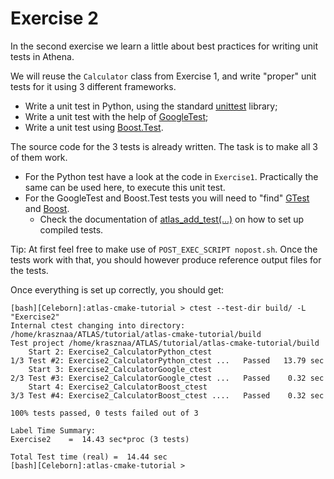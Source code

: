 # Exercise 2

In the second exercise we learn a little about best practices for writing
unit tests in Athena.

We will reuse the `Calculator` class from Exercise 1, and write "proper" unit
tests for it using 3 different frameworks.
  - Write a unit test in Python, using the standard
    [unittest](https://docs.python.org/3/library/unittest.html) library;
  - Write a unit test with the help of
    [GoogleTest](https://github.com/google/googletest);
  - Write a unit test using
    [Boost.Test](https://www.boost.org/doc/libs/1_87_0/libs/test/doc/html/index.html).

The source code for the 3 tests is already written. The task is to make all
3 of them work.
  - For the Python test have a look at the code in `Exercise1`. Practically the
    same can be used here, to execute this unit test.
  - For the GoogleTest and Boost.Test tests you will need to "find"
    [GTest](https://cmake.org/cmake/help/latest/module/FindGTest.html) and
    [Boost](https://cmake.org/cmake/help/latest/module/FindBoost.html#boost-cmake).
    * Check the documentation of
      [atlas_add_test(...)](https://atlassoftwaredocs.web.cern.ch/athena/developers/cmake/#atlas_add_test)
      on how to set up compiled tests.

Tip: At first feel free to make use of `POST_EXEC_SCRIPT nopost.sh`. Once the
tests work with that, you should however produce reference output files for the
tests.

Once everything is set up correctly, you should get:

```
[bash][Celeborn]:atlas-cmake-tutorial > ctest --test-dir build/ -L "Exercise2"
Internal ctest changing into directory: /home/krasznaa/ATLAS/tutorial/atlas-cmake-tutorial/build
Test project /home/krasznaa/ATLAS/tutorial/atlas-cmake-tutorial/build
    Start 2: Exercise2_CalculatorPython_ctest
1/3 Test #2: Exercise2_CalculatorPython_ctest ...   Passed   13.79 sec
    Start 3: Exercise2_CalculatorGoogle_ctest
2/3 Test #3: Exercise2_CalculatorGoogle_ctest ...   Passed    0.32 sec
    Start 4: Exercise2_CalculatorBoost_ctest
3/3 Test #4: Exercise2_CalculatorBoost_ctest ....   Passed    0.32 sec

100% tests passed, 0 tests failed out of 3

Label Time Summary:
Exercise2    =  14.43 sec*proc (3 tests)

Total Test time (real) =  14.44 sec
[bash][Celeborn]:atlas-cmake-tutorial >
```
